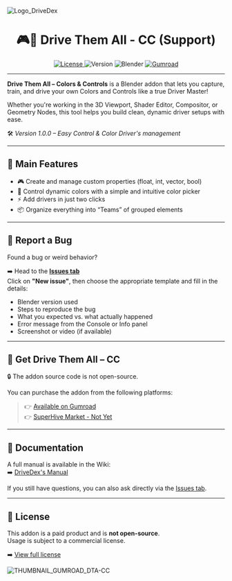 ![Logo_DriveDex](https://github.com/user-attachments/assets/76c5f7fd-6343-4d9a-9d45-d9c7251d9998)
<div align="center">
<h1>🎮🎨 Drive Them All - CC (Support)</h1>

<a href="https://github.com/phaze974/Drive-Them-All-CC-Support/blob/main/LICENSE">
  <img src="https://img.shields.io/badge/license-Custom--Commercial-red.svg" alt="License">
</a>
<img src="https://img.shields.io/badge/version-1.0.0-orange.svg" alt="Version">
<img src="https://img.shields.io/badge/blender-3.6%2B-lightgrey.svg" alt="Blender">
<a href="https://phaze974.gumroad.com">
  <img src="https://img.shields.io/badge/Gumroad-Link-green.svg" alt="Gumroad">
</a>
</div>

---

**Drive Them All – Colors & Controls** is a Blender addon that lets you capture, train, and drive your own Colors and Controls like a true Driver Master!  

Whether you're working in the 3D Viewport, Shader Editor, Compositor, or Geometry Nodes, this tool helps you build clean, dynamic driver setups with ease.  

🛠️ *Version 1.0.0 – Easy Control & Color Driver's management*

---

## 📌 Main Features

- 🎮 Create and manage custom properties (float, int, vector, bool)  
- 🎨 Control dynamic colors with a simple and intuitive color picker  
- ⚡ Add drivers in just two clicks  
- 📦 Organize everything into “Teams” of grouped elements  

---

## 🐞 Report a Bug

Found a bug or weird behavior?

➡️ Head to the **[Issues tab](https://github.com/Phaze974/Drive-Them-All-CC-Support/issues)**  
Click on **"New issue"**, then choose the appropriate template and fill in the details:

- Blender version used  
- Steps to reproduce the bug  
- What you expected vs. what actually happened  
- Error message from the Console or Info panel  
- Screenshot or video (if available)

---

## 🎁 Get Drive Them All – CC

🔒 The addon source code is not open-source.

You can purchase the addon from the following platforms:

> 👉 [Available on Gumroad](https://phaze974.gumroad.com)  
> 👉 [SuperHive Market - Not Yet](#)

---

## 📖 Documentation

A full manual is available in the Wiki:  
➡️ [DriveDex's Manual](https://github.com/Phaze974/Drive-Them-All-CC-Support/wiki)

If you still have questions, you can also ask directly via the [Issues tab](https://github.com/Phaze974/Drive-Them-All-CC-Support/issues).

---

## 🧾 License

This addon is a paid product and is **not open-source**.  
Usage is subject to a commercial license.  

➡️ [View full license](https://github.com/phaze974/Drive-Them-All-CC-Support/blob/main/LICENSE)

![THUMBNAIL_GUMROAD_DTA-CC](https://github.com/user-attachments/assets/75ceea4b-e435-4948-83aa-4fa3bbe6a663)


